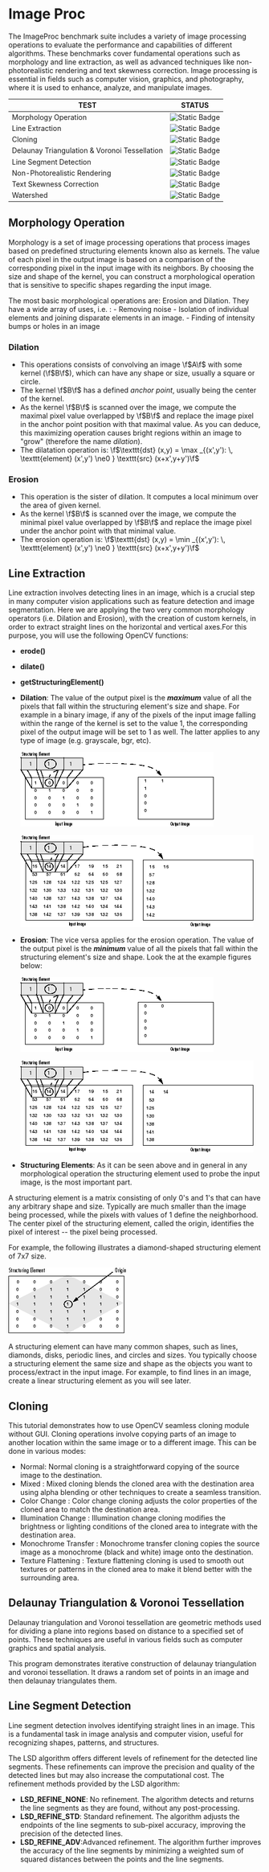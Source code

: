 # Image Proc

The ImageProc benchmark suite includes a variety of image processing operations to evaluate the performance and capabilities of different algorithms. These benchmarks cover fundamental operations such as morphology and line extraction, as well as advanced techniques like non-photorealistic rendering and text skewness correction. Image processing is essential in fields such as computer vision, graphics, and photography, where it is used to enhance, analyze, and manipulate images.

|          TEST           |    STATUS    |
| ------------------------| -------------|
| Morphology Operation    | ![Static Badge](https://img.shields.io/badge/Test-%20Succeeded-%20green)|
| Line Extraction         | ![Static Badge](https://img.shields.io/badge/Test-%20Succeeded-%20green)|
| Cloning                 | ![Static Badge](https://img.shields.io/badge/Test-%20Succeeded-%20green)|
| Delaunay Triangulation & Voronoi Tessellation     | ![Static Badge](https://img.shields.io/badge/Test-%20Succeeded-%20green)|
| Line Segment Detection   | ![Static Badge](https://img.shields.io/badge/Test-%20Succeeded-%20green)|
| Non-Photorealistic Rendering  | ![Static Badge](https://img.shields.io/badge/Test-%20Succeeded-%20green)|
| Text Skewness Correction      | ![Static Badge](https://img.shields.io/badge/Test-%20Succeeded-%20green)|
| Watershed  | ![Static Badge](https://img.shields.io/badge/Test-%20Succeeded-%20green)|

## Morphology Operation

Morphology is a set of image processing operations that process images based on predefined structuring elements known also as kernels. The value of each pixel in the output image is based on a comparison of the corresponding pixel in the input image with its neighbors. By choosing the size and shape of the kernel, you can construct a morphological operation that is sensitive to specific shapes regarding the input image.

 The most basic morphological operations are: Erosion and Dilation. They have a wide array of uses, i.e. :
    -   Removing noise
    -   Isolation of individual elements and joining disparate elements in an image.
    -   Finding of intensity bumps or holes in an image

### Dilation

-   This operations consists of convolving an image \f$A\f$ with some kernel (\f$B\f$), which can have any shape or size, usually a square or circle.
-   The kernel \f$B\f$ has a defined *anchor point*, usually being the center of the kernel.
-   As the kernel \f$B\f$ is scanned over the image, we compute the maximal pixel value overlapped by \f$B\f$ and replace the image pixel in the anchor point position with that maximal value. As you can deduce, this maximizing operation causes bright regions within an image to "grow" (therefore the name *dilation*).
-   The dilatation operation is: \f$\texttt{dst} (x,y) =  \max _{(x',y'):  \, \texttt{element} (x',y') \ne0 } \texttt{src} (x+x',y+y')\f$

### Erosion

-   This operation is the sister of dilation. It computes a local minimum over the area of given kernel.
-   As the kernel \f$B\f$ is scanned over the image, we compute the minimal pixel value overlapped by \f$B\f$ and replace the image pixel under the anchor point with that minimal value.
-   The erosion operation is: \f$\texttt{dst} (x,y) =  \min _{(x',y'):  \, \texttt{element} (x',y') \ne0 } \texttt{src} (x+x',y+y')\f$


## Line Extraction

Line extraction involves detecting lines in an image, which is a crucial step in many computer vision applications such as feature detection and image segmentation. 
Here we are applying the two very common morphology operators (i.e. Dilation and Erosion), with the creation of custom kernels, in order to extract straight lines on the horizontal and vertical axes.For this purpose, you will use the following OpenCV functions:

-   **erode()**
-   **dilate()**
-   **getStructuringElement()**

-   __Dilation__: The value of the output pixel is the <b><em>maximum</em></b> value of all the pixels that fall within the structuring element's size and shape. For example in a binary image, if any of the pixels of the input image falling within the range of the kernel is set to the value 1, the corresponding pixel of the output image will be set to 1 as well. The latter applies to any type of image (e.g. grayscale, bgr, etc).

    ![Dilation on a Binary Image](img/morph21.gif)

    ![Dilation on a Grayscale Image](img/morph6.gif)

-   __Erosion__: The vice versa applies for the erosion operation. The value of the output pixel is the <b><em>minimum</em></b> value of all the pixels that fall within the structuring element's size and shape. Look the at the example figures below:

    ![Erosion on a Binary Image](img/morph211.png)

    ![Erosion on a Grayscale Image](img/morph61.png)


-   __Structuring Elements__: As it can be seen above and in general in any morphological operation the structuring element used to probe the input image, is the most important part.

A structuring element is a matrix consisting of only 0's and 1's that can have any arbitrary shape and size. Typically are much smaller than the image being processed, while the pixels with values of 1 define the neighborhood. The center pixel of the structuring element, called the origin, identifies the pixel of interest -- the pixel being processed.

For example, the following illustrates a diamond-shaped structuring element of 7x7 size.

![A Diamond-Shaped Structuring Element and its Origin](img/morph12.gif)

A structuring element can have many common shapes, such as lines, diamonds, disks, periodic lines, and circles and sizes. You typically choose a structuring element the same size and shape as the objects you want to process/extract in the input image. For example, to find lines in an image, create a linear structuring element as you will see later.

## Cloning

This tutorial demonstrates how to use OpenCV seamless cloning module without GUI. Cloning operations involve copying parts of an image to another location within the same image or to a different image. This can be done in various modes:

- Normal: Normal cloning is a straightforward copying of the source image to the destination.
- Mixed : Mixed cloning blends the cloned area with the destination area using alpha blending or other techniques to create a seamless transition.
- Color Change : Color change cloning adjusts the color properties of the cloned area to match the destination area.
- Illumination Change : Illumination change cloning modifies the brightness or lighting conditions of the cloned area to integrate with the destination area.
- Monochrome Transfer : Monochrome transfer cloning copies the source image as a monochrome (black and white) image onto the destination.
- Texture Flattening : Texture flattening cloning is used to smooth out textures or patterns in the cloned area to make it blend better with the surrounding area.

## Delaunay Triangulation & Voronoi Tessellation

Delaunay triangulation and Voronoi tessellation are geometric methods used for dividing a plane into regions based on distance to a specified set of points. These techniques are useful in various fields such as computer graphics and spatial analysis.

This program demonstrates iterative construction of delaunay triangulation and voronoi tessellation. It draws a random set of points in an image and then delaunay triangulates them.

## Line Segment Detection

Line segment detection involves identifying straight lines in an image. This is a fundamental task in image analysis and computer vision, useful for recognizing shapes, patterns, and structures.

The LSD algorithm offers different levels of refinement for the detected line segments. These refinements can improve the precision and quality of the detected lines but may also increase the computational cost. The refinement methods provided by the LSD algorithm:

-   __LSD_REFINE_NONE__: No refinement. The algorithm detects and returns the line segments as they are found, without any post-processing.
-   __LSD_REFINE_STD__: Standard refinement. The algorithm adjusts the endpoints of the line segments to sub-pixel accuracy, improving the precision of the detected lines.
-   __LSD_REFINE_ADV__:Advanced refinement. The algorithm further improves the accuracy of the line segments by minimizing a weighted sum of squared distances between the points and the line segments.






